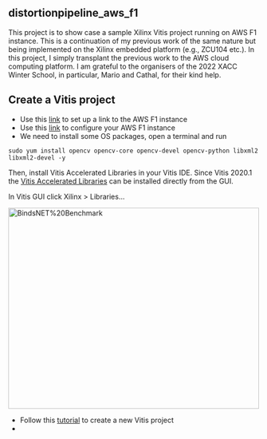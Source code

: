 ## distortionpipeline_aws_f1
This project is to show case a sample Xilinx Vitis project running on AWS F1 instance. This is a continuation of my previous work of the same nature but being implemented on the Xilinx embedded platform (e.g., ZCU104 etc.). In this project, I simply transplant the previous work to the AWS cloud computing platform. I am grateful to the organisers of the 2022 XACC Winter School, in particular, Mario and Cathal, for their kind help.

## Create a Vitis project

* Use this [link](https://xilinx.github.io/xup_compute_acceleration/setup_xup_aws_workshop.html) to set up a link to the AWS F1 instance
* Use this [link](https://xilinx.github.io/xup_compute_acceleration/setup_aws.html) to configure your AWS F1 instance
* We need to install some OS packages, open a terminal and run
```
sudo yum install opencv opencv-core opencv-devel opencv-python libxml2 libxml2-devel -y
```
Then, install Vitis Accelerated Libraries in your Vitis IDE. Since Vitis 2020.1 the [Vitis Accelerated Libraries](https://github.com/Xilinx/Vitis_Libraries) can be installed directly from the GUI.

In Vitis GUI click Xilinx > Libraries...

<p align="left">
<img src="https://github.com/Hananel-Hazan/bindsnet/blob/master/docs/BindsNET%20benchmark.png" alt="BindsNET%20Benchmark"  width="503" height="403">
</p>


* Follow this [tutorial](https://xilinx.github.io/xup_compute_acceleration/Vitis_intro-1.html) to create a new Vitis project
* 

